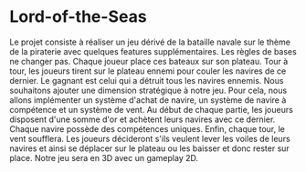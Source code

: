 # Lord-of-the-Seas
Le projet consiste à réaliser un jeu dérivé de la bataille navale sur le thème de la piraterie avec quelques features supplémentaires. Les règles de bases ne changer pas. Chaque joueur place ces bateaux sur son plateau. Tour à tour, les joueurs tirent sur le plateau ennemi pour couler les navires de ce dernier. Le gagnant est celui qui a détruit tous les navires ennemis. Nous souhaitons ajouter une dimension stratégique à notre jeu. Pour cela, nous allons implémenter un système d'achat de navire, un système de navire à compétence et un système de vent. Au début de chaque partie, les joueurs disposent d'une somme d'or et achètent leurs navires avec ce dernier. Chaque navire possède des compétences uniques. Enfin, chaque tour, le vent soufflera. Les joueurs décideront s'ils veulent lever les voiles de leurs navires et ainsi se déplacer sur le plateau ou les baisser et donc rester sur place. Notre jeu sera en 3D avec un gameplay 2D.
